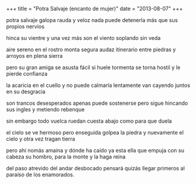 +++
title = "Potra Salvaje (encanto de mujer)"
date = "2013-08-07"
+++

potra salvaje
galopa rauda y veloz
nada puede detenerla
más que sus propios nervios

hinca su vientre
y una vez más
  son el viento
soplando sin veda

aire sereno en el rostro
  monta segura
audaz itinerario entre piedras
y arroyos en plena sierra

pero su gran amiga
se asusta fácil si huele tormenta
  se torna hostil
y le pierde confianza

la acaricia en el cuello
y no puede calmarla
lentamente van cayendo
juntos en su desgracia

son trancos desesperados
apenas puede sostenerse
pero sigue hincando sus ingles
y metiendo rebenque

sin embargo
todo vuelca
ruedan cuesta abajo
como para que duela

el cielo se ve hermoso
pero enseguida golpea la piedra
y nuevamente el cielo
y otra vez tragan tierra

pero ahí nomás amaina
y dónde ha caído ya esta ella
que empuja con su cabeza su hombro,
para la monte y la haga reina

del paso atrevido
del andar desbocado
pensará quizás llegar primeros
al paraíso de los enamorados.